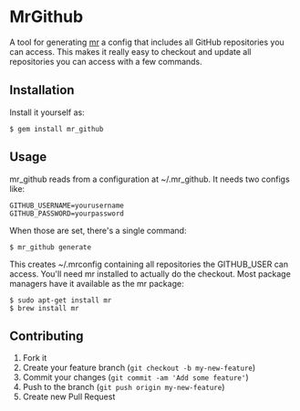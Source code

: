 # MrGithub

A tool for generating [mr](http://joeyh.name/code/mr/) a config that includes all GitHub repositories you can access. This makes it really easy to checkout and update all repositories you can access with a few commands.

## Installation

Install it yourself as:

    $ gem install mr_github

## Usage


mr_github reads from a configuration at ~/.mr_github. It needs two configs like:

    GITHUB_USERNAME=yourusername
    GITHUB_PASSWORD=yourpassword

When those are set, there's a single command:

    $ mr_github generate

This creates ~/.mrconfig containing all repositories the GITHUB_USER can access. You'll need mr installed to actually do the checkout. Most package managers have it available as the mr package:

    $ sudo apt-get install mr
    $ brew install mr

## Contributing

1. Fork it
2. Create your feature branch (`git checkout -b my-new-feature`)
3. Commit your changes (`git commit -am 'Add some feature'`)
4. Push to the branch (`git push origin my-new-feature`)
5. Create new Pull Request
